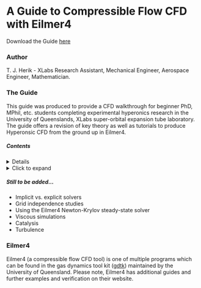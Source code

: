 # A Guide to Compressible Flow CFD with Eilmer4
Download the Guide [here](cfdguide.pdf)

### Author
T. J. Herik - XLabs Research Assistant, Mechanical Engineer, Aerospace Engineer, Mathematician.

### The Guide
This guide was produced to provide a CFD walkthrough for beginner PhD, MPhil, etc. students completing experimental hyperonics research in the University of Queenslands, XLabs super-orbital expansion tube laboratory. The guide offers a revision of key theory as well as tutorials to produce Hyperonsic CFD from the ground up in Eilmer4.

##### Contents
<details>
<summar>Click to view contents</summary>
* Gas models
* High-temperature gas effects
* Chemistry models
* Energy transfer
* Installation and setup of Ubuntu and Eilmer4
* Paraview setup
* Examples of constructing fundamental hypersonic geometries in Eilmer4
  * Wedges, cones, double wings, cylinders, data-point-based geometries, parametric models.
* Simulating high-temperature gas effects in Eilmer4
  * Finite-rate chemistry
  * Two-temperature models for thermochemical non-equilibrium 
</details>

<details>
<summary>Click to expand</summary>

whatever

</details>

##### Still to be added...
* Implicit vs. explicit solvers
* Grid independence studies
* Using the Eilmer4 Newton-Krylov steady-state solver
* Viscous simulations
* Catalysis
* Turbulence

### Eilmer4
Eilmer4 (a compressible flow CFD tool) is one of multiple programs which can be found in the gas dynamics tool kit ([gdtk](https://gdtk.uqcloud.net/)) maintained by the University of Queensland. Please note, Eilmer4 has additional guides and further examples and verification on their website.
